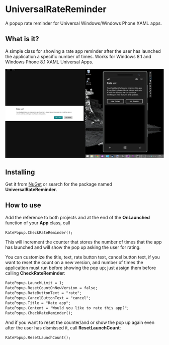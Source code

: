 UniversalRateReminder
=====================

A popup rate reminder for Universal Windows/Windows Phone XAML apps.

What is it?
-----------

A simple class for showing a rate app reminder after the user has launched the application a specific number of times. Works for Windows 8.1 and Windows Phone 8.1 XAML Universal Apps.

![Rate reminder in Windows and Windows Phone side by side](/Docs/Screenshot.png?raw=true "Sample screenshot")

Installing
-----------

Get it from [NuGet](https://www.nuget.org/packages/UniversalRateReminder/) or search for the package named **UniversalRateReminder**.

How to use
-----------

Add the reference to both projects and at the end of the **OnLaunched** function of your **App** class, call

    RatePopup.CheckRateReminder();

This will increment the counter that stores the number of times that the app has launched and will show the pop up asking the user for rating.

You can customize the title, text, rate button text, cancel button text, if you want to reset the count on a new version, and number of times the application must run before showing the pop up; just assign them before calling **CheckRateReminder**:

    RatePopup.LaunchLimit = 1;
    RatePopup.ResetCountOnNewVersion = false;
    RatePopup.RateButtonText = "rate";
    RatePopup.CancelButtonText = "cancel";
    RatePopup.Title = "Rate app";
    RatePopup.Content = "Would you like to rate this app?";
    RatePopup.CheckRateReminder();

And if you want to reset the counter/and or show the pop up again even after the user has dismissed it, call **ResetLaunchCount**:

    RatePopup.ResetLaunchCount();
